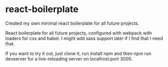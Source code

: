 # react-boilerplate
Created my own minimal react boilerplate for all future projects. 



React boilerplate for all future projects, configured with webpack with loaders for css and babel. I might add sass support later if I find that I need that. 

If you want to try it out, just clone it, run install npm and then npm run devserver for a live-reloading server on localhost:port 3000.
